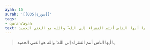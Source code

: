 ```yaml
---
ayah: 15
surah: '[[035|سورة]]'
tags:
- quran/ayah
text: يا أيها الناس أنتم الفقراء إلى الله ۖ والله هو الغني الحميد
---
```

> يا أيها الناس أنتم الفقراء إلى الله ۖ والله هو الغني الحميد
